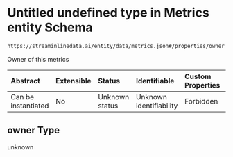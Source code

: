 # Untitled undefined type in Metrics entity Schema

```txt
https://streaminlinedata.ai/entity/data/metrics.json#/properties/owner
```

Owner of this metrics

| Abstract            | Extensible | Status         | Identifiable            | Custom Properties | Additional Properties | Access Restrictions | Defined In                                                       |
| :------------------ | :--------- | :------------- | :---------------------- | :---------------- | :-------------------- | :------------------ | :--------------------------------------------------------------- |
| Can be instantiated | No         | Unknown status | Unknown identifiability | Forbidden         | Allowed               | none                | [metrics.json*](metrics.md "open original schema") |

## owner Type

unknown
